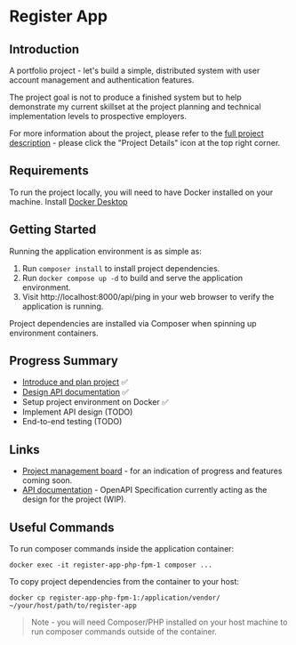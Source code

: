 # Register App

## Introduction
A portfolio project - let's build a simple, distributed system with user account management and authentication features.

The project goal is not to produce a finished system but to help demonstrate my current skillset at the project planning and technical implementation levels to prospective employers.

For more information about the project, please refer to the [full project description](https://github.com/users/ajbleakley/projects/1) - please click the "Project Details" icon at the top right corner.

## Requirements

To run the project locally, you will need to have Docker installed on your machine. Install [Docker Desktop](https://www.docker.com/products/docker-desktop/)

## Getting Started

Running the application environment is as simple as:

1. Run `composer install` to install project dependencies.
2. Run `docker compose up -d` to build and serve the application environment.
3. Visit http://localhost:8000/api/ping in your web browser to verify the application is running.

Project dependencies are installed via Composer when spinning up environment containers.

## Progress Summary

- [Introduce and plan project](https://github.com/users/ajbleakley/projects/1) ✅
- [Design API documentation](docs/openapi.yaml) ✅
- Setup project environment on Docker ✅
- Implement API design (TODO)
- End-to-end testing (TODO)

## Links

- [Project management board](https://github.com/users/ajbleakley/projects/1) - for an indication of progress and features coming soon.
- [API documentation](docs/openapi.yaml) - OpenAPI Specification currently acting as the design for the project (WIP).

## Useful Commands

To run composer commands inside the application container:
```
docker exec -it register-app-php-fpm-1 composer ...
```

To copy project dependencies from the container to your host:
```
docker cp register-app-php-fpm-1:/application/vendor/ ~/your/host/path/to/register-app
```
> Note - you will need Composer/PHP installed on your host machine to run composer commands outside of the container.
